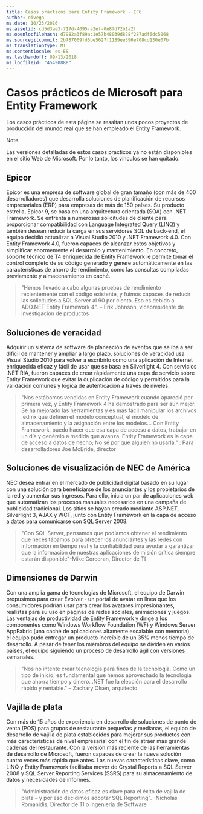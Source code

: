 ```yaml
---
title: Casos prácticos para Entity Framework - EF6
author: divega
ms.date: 10/23/2016
ms.assetid: cd5d3ae3-717d-4095-a2ef-0e8fd72b1a2f
ms.openlocfilehash: d7982a3f89ac1e57b48039d828f287adf6dc5068
ms.sourcegitcommit: 2b787009fd5be5627f1189ee396e708cd130e07b
ms.translationtype: MT
ms.contentlocale: es-ES
ms.lasthandoff: 09/13/2018
ms.locfileid: "45490888"
---
```

# <a name="microsoft-case-studies-for-entity-framework"></a>Casos prácticos de Microsoft para Entity Framework
Los casos prácticos de esta página se resaltan unos pocos proyectos de producción del mundo real que se han empleado el Entity Framework.
> [!NOTE]
> Las versiones detalladas de estos casos prácticos ya no están disponibles en el sitio Web de Microsoft. Por lo tanto, los vínculos se han quitado.

## <a name="epicor"></a>Epicor
Epicor es una empresa de software global de gran tamaño (con más de 400 desarrolladores) que desarrolla soluciones de planificación de recursos empresariales (ERP) para empresas de más de 150 países.
Su producto estrella, Epicor 9, se basa en una arquitectura orientada (SOA) con .NET Framework.
Se enfrenta a numerosas solicitudes de cliente para proporcionar compatibilidad con Language Integrated Query (LINQ) y también desean reducir la carga en sus servidores SQL de back-end, el equipo decidió actualizar a Visual Studio 2010 y .NET Framework 4.0.
Con Entity Framework 4.0, fueron capaces de alcanzar estos objetivos y simplificar enormemente el desarrollo y mantenimiento.
En concreto, soporte técnico de T4 enriquecida de Entity Framework le permite tomar el control completo de su código generado y genere automáticamente en las características de ahorro de rendimiento, como las consultas compiladas previamente y almacenamiento en caché.

> "Hemos llevado a cabo algunas pruebas de rendimiento recientemente con el código existente, y fuimos capaces de reducir las solicitudes a SQL Server al 90 por ciento.
Eso es debido a ADO.NET Entity Framework 4". – Erik Johnson, vicepresidente de investigación de productos  

## <a name="veracity-solutions"></a>Soluciones de veracidad
Adquirir un sistema de software de planeación de eventos que se iba a ser difícil de mantener y ampliar a largo plazo, soluciones de veracidad usa Visual Studio 2010 para volver a escribirlo como una aplicación de Internet enriquecida eficaz y fácil de usar que se basa en Silverlight 4.
Con servicios .NET RIA, fueron capaces de crear rápidamente una capa de servicio sobre Entity Framework que evitar la duplicación de código y permitidos para la validación comunes y lógica de autenticación a través de niveles.  

> "Nos estábamos vendidas en Entity Framework cuando apareció por primera vez, y Entity Framework 4 ha demostrado para ser aún mejor.
Se ha mejorado las herramientas y es más fácil manipular los archivos .edmx que definen el modelo conceptual, el modelo de almacenamiento y la asignación entre los modelos... Con Entity Framework, puedo hacer que esa capa de acceso a datos, trabajar en un día y genérelo a medida que avanza.
Entity Framework es la capa de acceso a datos de hecho; No sé por qué alguien no usarla." : Para desarrolladores Joe McBride, director

## <a name="nec-display-solutions-of-america"></a>Soluciones de visualización de NEC de América
NEC desea entrar en el mercado de publicidad digital basado en su lugar con una solución para beneficiarse de los anunciantes y los propietarios de la red y aumentar sus ingresos.
Para ello, inicia un par de aplicaciones web que automatizan los procesos manuales necesarios en una campaña de publicidad tradicional.
Los sitios se hayan creado mediante ASP.NET, Silverlight 3, AJAX y WCF, junto con Entity Framework en la capa de acceso a datos para comunicarse con SQL Server 2008.

> "Con SQL Server, pensamos que podíamos obtener el rendimiento que necesitábamos para ofrecer los anunciantes y las redes con información en tiempo real y la confiabilidad para ayudar a garantizar que la información de nuestras aplicaciones de misión crítica siempre estarán disponible"-Mike Corcoran, Director de TI

## <a name="darwin-dimensions"></a>Dimensiones de Darwin
Con una amplia gama de tecnologías de Microsoft, el equipo de Darwin propusimos para crear Evolver - un portal de avatar en línea que los consumidores podrían usar para crear los avatares impresionantes, realistas para su uso en páginas de redes sociales, animaciones y juegos.
Las ventajas de productividad de Entity Framework y dirige a los componentes como Windows Workflow Foundation (WF) y Windows Server AppFabric (una caché de aplicaciones altamente escalable con memoria), el equipo pudo entregar un producto increíble de un 35% menos tiempo de desarrollo.
A pesar de tener los miembros del equipo se dividen en varios países, el equipo siguiendo un proceso de desarrollo ágil con versiones semanales.

 > "Nos no intente crear tecnología para fines de la tecnología. Como un tipo de inicio, es fundamental que hemos aprovechado la tecnología que ahorra tiempo y dinero.
 .NET fue la elección para el desarrollo rápido y rentable." – Zachary Olsen, arquitecto  

## <a name="silverware"></a>Vajilla de plata
Con más de 15 años de experiencia en desarrollo de soluciones de punto de venta (POS) para grupos de restaurante pequeñas y medianas, el equipo de desarrollo de vajilla de plata establecidos para mejorar sus productos con más características de nivel empresarial con el fin de atraer más grande cadenas del restaurante.
Con la versión más reciente de las herramientas de desarrollo de Microsoft, fueron capaces de crear la nueva solución cuatro veces más rápida que antes.
Las nuevas características clave, como LINQ y Entity Framework facilitaba mover de Crystal Reports a SQL Server 2008 y SQL Server Reporting Services (SSRS) para su almacenamiento de datos y necesidades de informes.

> "Administración de datos eficaz es clave para el éxito de vajilla de plata – y por eso decidimos adoptar SQL Reporting". -Nicholas Romanidis, Director de TI o ingeniería de Software
